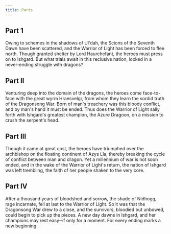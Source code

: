 ```yaml
---
title: Parts
---
```


## Part 1

Owing to schemes in the shadows of Ul'dah, the Scions of the Seventh Dawn have been scattered, and the Warrior of Light has been forced to flee north. Though granted shelter by Lord Haurchefant, the heroes must press on to Ishgard. But what trials await in this reclusive nation, locked in a never-ending struggle with dragons?

## Part II

Venturing deep into the domain of the dragons, the heroes come face-to-face with the great wyrm Hraesvelgr, from whom they learn the sordid truth of the Dragonsong War. Born of man's treachery was this bloody conflict, and by man's hand it must be ended. Thus does the Warrior of Light sally forth with Ishgard's greatest champion, the Azure Dragoon, on a mission to crush the serpent's head.

## Part III

Though it came at great cost, the heroes have triumphed over the archbishop on the floating continent of Azys Lla, thereby breaking the cycle of conflict between man and dragon. Yet a millennium of war is not soon ended, and in the wake of the Warrior of Light's return, the nation of Ishgard was left trembling, the faith of her people shaken to the very core.

## Part IV

After a thousand years of bloodshed and sorrow, the shade of Nidhogg, rage incarnate, fell at last to the Warrior of Light. So it was that the Dragonsong War drew to a close, and the survivors, bloodied but unbowed, could begin to pick up the pieces. A new day dawns in Ishgard, and her champions may rest easy─if only for a moment. For every ending marks a new beginning.
